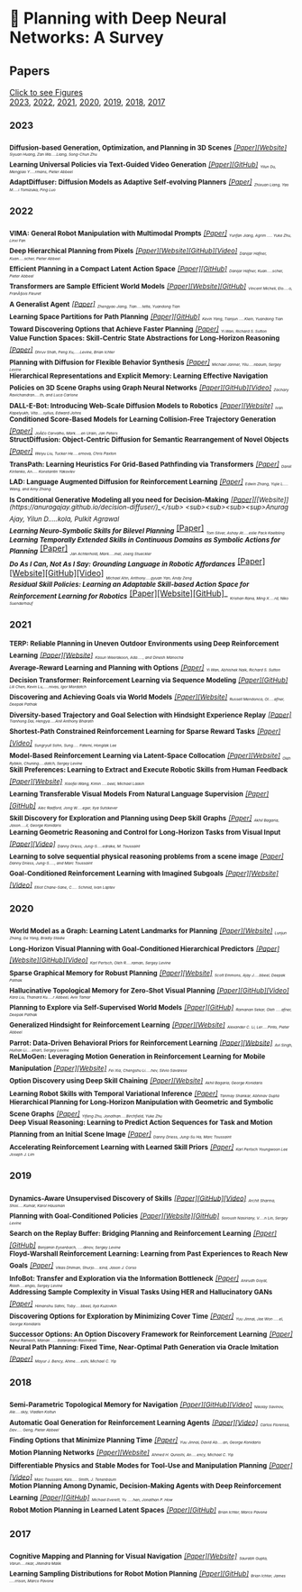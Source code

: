# 📖 Planning with Deep Neural Networks: A Survey
## Papers
[Click to see Figures](#Papers)  
[2023](#2023), [2022](#2022), [2021](#2021), [2020](#2020), [2019](#2019), [2018](#2018), [2017](#2017)  
### 2023  
<sub><b>Diffusion-based Generation, Optimization, and Planning in 3D Scenes</b></sub> <sub>_[[Paper]](https://arxiv.org/abs/2301.06015)[[Website]](https://scenediffuser.github.io/)_</sub> <sub><sub><sub><sup>_Siyuan Huang, Zan Wa.....Liang, Song-Chun Zhu_</sup></sub></sub></sub>  
<sub><b>Learning Universal Policies via Text-Guided Video Generation</b></sub> <sub>_[[Paper]](https://arxiv.org/abs/2302.00111)[[GitHub]](https://universal-policy.github.io/unipi/)_</sub> <sub><sub><sub><sup>_Yilun Du, Mengjiao Y.....rmans, Pieter Abbeel_</sup></sub></sub></sub>  
<sub><b>AdaptDiffuser: Diffusion Models as Adaptive Self-evolving Planners</b></sub> <sub>_[[Paper]](https://arxiv.org/abs/2302.01877)_</sub> <sub><sub><sub><sup>_Zhixuan Liang, Yao M.....i Tomizuka, Ping Luo_</sup></sub></sub></sub>  
### 2022  
<sub><b>VIMA: General Robot Manipulation with Multimodal Prompts</b></sub> <sub>_[[Paper]](https://arxiv.org/abs/2210.03094)_</sub> <sub><sub><sub><sup>_Yunfan Jiang, Agrim ..... Yuke Zhu, Linxi Fan_</sup></sub></sub></sub>  
<sub><b>Deep Hierarchical Planning from Pixels</b></sub> <sub>_[[Paper]](https://arxiv.org/abs/2206.04114)[[Website]](https://danijar.com/project/director/)[[GitHub]](https://github.com/danijar/director)[[Video]](https://www.youtube.com/watch?v=xDUAOyXiRKQ)_</sub> <sub><sub><sub><sup>_Danijar Hafner, Kuan.....scher, Pieter Abbeel_</sup></sub></sub></sub>  
<sub><b>Efficient Planning in a Compact Latent Action Space</b></sub> <sub>_[[Paper]](https://arxiv.org/abs/2208.10291)[[GitHub]](https://github.com/ZhengyaoJiang/latentplan)_</sub> <sub><sub><sub><sup>_Danijar Hafner, Kuan.....scher, Pieter Abbeel_</sup></sub></sub></sub>  
<sub><b>Transformers are Sample Efficient World Models</b></sub> <sub>_[[Paper]](https://arxiv.org/abs/2209.00588)[[Website]](https://www.deepmind.com/publications/a-generalist-agent)[[GitHub]](https://github.com/eloialonso/iris)_</sub> <sub><sub><sub><sup>_Vincent Micheli, Elo.....o, FranÃ§ois Fleuret_</sup></sub></sub></sub>  
<sub><b>A Generalist Agent</b></sub> <sub>_[[Paper]](https://arxiv.org/abs/2205.06175)_</sub> <sub><sub><sub><sup>_Zhengyao Jiang, Tian.....tette, Yuandong Tian_</sup></sub></sub></sub>  
<sub><b>Learning Space Partitions for Path Planning</b></sub> <sub>_[[Paper]](https://arxiv.org/abs/2106.10544)[[GitHub]](https://github.com/yangkevin2/neurips2021-lap3)_</sub> <sub><sub><sub><sup>_Kevin Yang, Tianjun .....Klein, Yuandong Tian_</sup></sub></sub></sub>  
<sub><b>Toward Discovering Options that Achieve Faster Planning</b></sub> <sub>_[[Paper]](https://arxiv.org/abs/2205.12515)_</sub> <sub><sub><sub><sup>_Yi Wan, Richard S. Sutton_</sup></sub></sub></sub>  
<sub><b>Value Function Spaces: Skill-Centric State Abstractions for Long-Horizon Reasoning</b></sub> <sub>_[[Paper]](https://arxiv.org/abs/2111.03189)_</sub> <sub><sub><sub><sup>_Dhruv Shah, Peng Xu,.....Levine, Brian Ichter_</sup></sub></sub></sub>  
<sub><b>Planning with Diffusion for Flexible Behavior Synthesis</b></sub> <sub>_[[Paper]](https://arxiv.org/abs/2205.09991)_</sub> <sub><sub><sub><sup>_Michael Janner, Yilu.....nbaum, Sergey Levine_</sup></sub></sub></sub>  
<sub><b>Hierarchical Representations and Explicit Memory: Learning Effective Navigation Policies on 3D Scene Graphs using Graph Neural Networks</b></sub> <sub>_[[Paper]](https://arxiv.org/abs/2108.01176)[[GitHub]](https://github.com/MIT-TESSE/dsg-rl)[[Video]](https://www.youtube.com/watch?v=x4LM-g3-uaY)_</sub> <sub><sub><sub><sup>_Zachary Ravichandran.....th, and Luca Carlone_</sup></sub></sub></sub>  
<sub><b>DALL-E-Bot: Introducing Web-Scale Diffusion Models to Robotics</b></sub> <sub>_[[Paper]](https://arxiv.org/abs/2210.02438)[[Website]](https://www.robot-learning.uk/dall-e-bot)_</sub> <sub><sub><sub><sup>_Ivan Kapelyukh, Vita.....sylius, Edward Johns_</sup></sub></sub></sub>  
<sub><b>Conditioned Score-Based Models for Learning Collision-Free Trajectory Generation</b></sub> <sub>_[[Paper]](https://openreview.net/forum?id=4Vqu4N1jjrx)_</sub> <sub><sub><sub><sup>_JoÃ£o Carvalho, Mark.....en Urain, Jan Peters_</sup></sub></sub></sub>  
<sub><b>StructDiffusion: Object-Centric Diffusion for Semantic Rearrangement of Novel Objects</b></sub> <sub>_[[Paper]](https://arxiv.org/abs2211.04604)_</sub> <sub><sub><sub><sup>_Weiyu Liu, Tucker He.....ernova, Chris Paxton_</sup></sub></sub></sub>  
<sub><b>TransPath: Learning Heuristics For Grid-Based Pathfinding via Transformers</b></sub> <sub>_[[Paper]](https://arxiv.org/abs/2212.11730)_</sub> <sub><sub><sub><sup>_Daniil Kirilenko, An..... Konstantin Yakovlev_</sup></sub></sub></sub>  
<sub><b>LAD: Language Augmented Diffusion for Reinforcement Learning</b></sub> <sub>_[[Paper]](https://arxiv.org/abs/2210.15629)_</sub> <sub><sub><sub><sup>_Edwin Zhang, Yujie L..... Wang, and Amy Zhang_</sup></sub></sub></sub>  
<sub><b>Is Conditional Generative Modeling all you need for Decision-Making</b></sub> <sub>_[[Paper]](https://arxiv.org/abs/2211.15657#:~:text=Conditioning%20on%20a%20single%20constraint,powerful%20tool%20for%20decision%2Dmaking.)[[Website]](https://anuragajay.github.io/decision-diffuser/)_</sub> <sub><sub><sub><sup>_Anurag Ajay, Yilun D.....kola, Pulkit Agrawal_</sup></sub></sub></sub>  
<sub><b>Learning Neuro-Symbolic Skills for Bilevel Planning</b></sub> <sub>_[[Paper]](https://arxiv.org/abs/2206.10680)_</sub> <sub><sub><sub><sup>_Tom Silver, Ashay At.....eslie Pack Kaelbling_</sup></sub></sub></sub>  
<sub><b>Learning Temporally Extended Skills in Continuous Domains as Symbolic Actions for Planning</b></sub> <sub>_[[Paper]](https://openreview.net/forum?id=t-IO7wCaNgH)_</sub> <sub><sub><sub><sup>_Jan Achterhold, Mark.....mel, Joerg Stueckler_</sup></sub></sub></sub>  
<sub><b>Do As I Can, Not As I Say: Grounding Language in Robotic Affordances</b></sub> <sub>_[[Paper]](https://arxiv.org/abs/2204.01691)[[Website]](https://say-can.github.io/)[[GitHub]](https://github.com/google-research/google-research/tree/master/saycan)[[Video]](https://www.youtube.com/watch?v=ysFav0b472w)_</sub> <sub><sub><sub><sup>_Michael Ahn, Anthony.....gyuan Yan, Andy Zeng_</sup></sub></sub></sub>  
<sub><b>Residual Skill Policies: Learning an Adaptable Skill-based Action Space for Reinforcement Learning for Robotics</b></sub> <sub>_[[Paper]](https://arxiv.org/abs/2211.02231)[[Website]](https://krishanrana.github.io/reskill)[[GitHub]](https://github.com/krishanrana/reskill)_</sub> <sub><sub><sub><sup>_Krishan Rana, Ming X.....rd, Niko Suenderhauf_</sup></sub></sub></sub>  
### 2021  
<sub><b>TERP: Reliable Planning in Uneven Outdoor Environments using Deep Reinforcement Learning</b></sub> <sub>_[[Paper]](https://arxiv.org/abs/2109.05120)[[Website]](https://gamma.umd.edu/researchdirections/crowdmultiagent/terp)_</sub> <sub><sub><sub><sup>_Kasun Weerakoon, Ada....., and Dinesh Manocha_</sup></sub></sub></sub>  
<sub><b>Average-Reward Learning and Planning with Options</b></sub> <sub>_[[Paper]](https://arxiv.org/abs/2110.13855)_</sub> <sub><sub><sub><sup>_Yi Wan, Abhishek Naik, Richard S. Sutton_</sup></sub></sub></sub>  
<sub><b>Decision Transformer: Reinforcement Learning via Sequence Modeling</b></sub> <sub>_[[Paper]](https://arxiv.org/abs/2106.01345)[[GitHub]](https://github.com/kzl/decision-transformer)_</sub> <sub><sub><sub><sup>_Lili Chen, Kevin Lu,.....nivas, Igor Mordatch_</sup></sub></sub></sub>  
<sub><b>Discovering and Achieving Goals via World Models</b></sub> <sub>_[[Paper]](https://arxiv.org/abs/2110.09514)[[Website]](https://orybkin.github.io/lexa/)_</sub> <sub><sub><sub><sup>_Russell Mendonca, Ol.....afner, Deepak Pathak_</sup></sub></sub></sub>  
<sub><b>Diversity-based Trajectory and Goal Selection with Hindsight Experience Replay</b></sub> <sub>_[[Paper]](https://arxiv.org/abs/2108.07887)_</sub> <sub><sub><sub><sup>_Tianhong Dai, Hengya.....Anil Anthony Bharath_</sup></sub></sub></sub>  
<sub><b>Shortest-Path Constrained Reinforcement Learning for Sparse Reward Tasks</b></sub> <sub>_[[Paper]](https://arxiv.org/abs/2107.06405)[[Video]](https://crossminds.ai/video/shortest-path-constrained-reinforcement-learning-for-sparse-reward-tasks-614bd4193c7a224a90903227/)_</sub> <sub><sub><sub><sup>_Sungryull Sohn, Sung..... Fatemi, Honglak Lee_</sup></sub></sub></sub>  
<sub><b>Model-Based Reinforcement Learning via Latent-Space Collocation</b></sub> <sub>_[[Paper]](https://arxiv.org/abs/2106.13229)[[Website]](https://orybkin.github.io/latco/)_</sub> <sub><sub><sub><sup>_Oleh Rybkin, Chuning.....datch, Sergey Levine_</sup></sub></sub></sub>  
<sub><b>Skill Preferences: Learning to Extract and Execute Robotic Skills from Human Feedback</b></sub> <sub>_[[Paper]](https://arxiv.org/abs/2108.05382)[[Website]](https://sites.google.com/view/skill-pref)_</sub> <sub><sub><sub><sup>_Xiaofei Wang, Kimin .....beel, Michael Laskin_</sup></sub></sub></sub>  
<sub><b>Learning Transferable Visual Models From Natural Language Supervision</b></sub> <sub>_[[Paper]](https://arxiv.org/abs/2103.00020)[[GitHub]](https://github.com/openai/CLIP)_</sub> <sub><sub><sub><sup>_Alec Radford, Jong W.....eger, Ilya Sutskever_</sup></sub></sub></sub>  
<sub><b>Skill Discovery for Exploration and Planning using Deep Skill Graphs</b></sub> <sub>_[[Paper]](https://proceedings.mlr.press/v139/bagaria21a.html)_</sub> <sub><sub><sub><sup>_Akhil Bagaria, Jason.....il, George Konidaris_</sup></sub></sub></sub>  
<sub><b>Learning Geometric Reasoning and Control for Long-Horizon Tasks from Visual Input</b></sub> <sub>_[[Paper]](https://www.semanticscholar.org/paper/Learning-Geometric-Reasoning-and-Control-for-Tasks-Driess-Ha/b0829f5c4ae98bcc00e54e1b50400f0523215204)[[Video]](https://www.youtube.com/watch?v=AcPWRTkr3_g)_</sub> <sub><sub><sub><sup>_Danny Driess, Jung-S.....edrake, M. Toussaint_</sup></sub></sub></sub>  
<sub><b>Learning to solve sequential physical reasoning problems from a scene image</b></sub> <sub>_[[Paper]](https://journals.sagepub.com/doi/full/10.1177/02783649211056967)_</sub> <sub><sub><sub><sup>_Danny Driess, Jung-S....., and Marc Toussaint_</sup></sub></sub></sub>  
<sub><b>Goal-Conditioned Reinforcement Learning with Imagined Subgoals</b></sub> <sub>_[[Paper]](https://arxiv.org/abs/2107.00541)[[Website]](https://www.di.ens.fr/willow/research/ris/)[[Video]](https://crossminds.ai/video/goal-conditioned-reinforcement-learning-with-imagined-subgoals-614bcccc3c7a224a90902b87/)_</sub> <sub><sub><sub><sup>_Elliot Chane-Sane, C..... Schmid, Ivan Laptev_</sup></sub></sub></sub>  
### 2020  
<sub><b>World Model as a Graph: Learning Latent Landmarks for Planning</b></sub> <sub>_[[Paper]](https://arxiv.org/abs/2011.12491)[[Website]](https://sites.google.com/view/latent-landmarks/)_</sub> <sub><sub><sub><sup>_Lunjun Zhang, Ge Yang, Bradly Stadie_</sup></sub></sub></sub>  
<sub><b>Long-Horizon Visual Planning with Goal-Conditioned Hierarchical Predictors</b></sub> <sub>_[[Paper]](https://arxiv.org/abs/2006.13205)[[Website]](https://orybkin.github.io/video-gcp/)[[GitHub]](https://github.com/orybkin/video-gcp)[[Video]](https://www.youtube.com/watch?v=bbIQepxyaVw)_</sub> <sub><sub><sub><sup>_Karl Pertsch, Oleh R.....raman, Sergey Levine_</sup></sub></sub></sub>  
<sub><b>Sparse Graphical Memory for Robust Planning</b></sub> <sub>_[[Paper]](https://arxiv.org/abs/2003.06417)[[Website]](https://mishalaskin.github.io/sgm/)_</sub> <sub><sub><sub><sup>_Scott Emmons, Ajay J.....bbeel, Deepak Pathak_</sup></sub></sub></sub>  
<sub><b>Hallucinative Topological Memory for Zero-Shot Visual Planning</b></sub> <sub>_[[Paper]](https://arxiv.org/abs/2002.12336)[[GitHub]](https://github.com/thanard/hallucinative-topological-memory)[[Video]](https://www.youtube.com/watch?v=SQS7XjcrXtI)_</sub> <sub><sub><sub><sup>_Kara Liu, Thanard Ku.....r Abbeel, Aviv Tamar_</sup></sub></sub></sub>  
<sub><b>Planning to Explore via Self-Supervised World Models</b></sub> <sub>_[[Paper]](https://arxiv.org/abs/2005.05960)[[GitHub]](https://github.com/ramanans1/plan2explore)_</sub> <sub><sub><sub><sup>_Ramanan Sekar, Oleh .....afner, Deepak Pathak_</sup></sub></sub></sub>  
<sub><b>Generalized Hindsight for Reinforcement Learning</b></sub> <sub>_[[Paper]](https://arxiv.org/abs/2002.11708)[[Website]](https://sites.google.com/view/generalized-hindsight)_</sub> <sub><sub><sub><sup>_Alexander C. Li, Ler.....Pinto, Pieter Abbeel_</sup></sub></sub></sub>  
<sub><b>Parrot: Data-Driven Behavioral Priors for Reinforcement Learning</b></sub> <sub>_[[Paper]](https://arxiv.org/abs/2011.10024)[[Website]](https://sites.google.com/view/parrot-rl)_</sub> <sub><sub><sub><sup>_Avi Singh, Huihan Li.....ehart, Sergey Levine_</sup></sub></sub></sub>  
<sub><b>ReLMoGen: Leveraging Motion Generation in Reinforcement Learning for Mobile Manipulation</b></sub> <sub>_[[Paper]](https://arxiv.org/abs/2008.07792)[[Website]](https://svl.stanford.edu/projects/relmogen/)_</sub> <sub><sub><sub><sup>_Fei Xia, Chengshu Li.....hev, Silvio Savarese_</sup></sub></sub></sub>  
<sub><b>Option Discovery using Deep Skill Chaining</b></sub> <sub>_[[Paper]](https://openreview.net/forum?id=B1gqipNYwH)[[Website]](https://sites.google.com/g.hmc.edu/dsc)_</sub> <sub><sub><sub><sup>_Akhil Bagaria, George Konidaris_</sup></sub></sub></sub>  
<sub><b>Learning Robot Skills with Temporal Variational Inference</b></sub> <sub>_[[Paper]](https://arxiv.org/abs/2006.16232)_</sub> <sub><sub><sub><sup>_Tanmay Shankar, Abhinav Gupta_</sup></sub></sub></sub>  
<sub><b>Hierarchical Planning for Long-Horizon Manipulation with Geometric and Symbolic Scene Graphs</b></sub> <sub>_[[Paper]](https://arxiv.org/abs/2012.07277)_</sub> <sub><sub><sub><sup>_Yifeng Zhu, Jonathan.....Birchfield, Yuke Zhu_</sup></sub></sub></sub>  
<sub><b>Deep Visual Reasoning: Learning to Predict Action Sequences for Task and Motion Planning from an Initial Scene Image</b></sub> <sub>_[[Paper]](https://arxiv.org/abs/2006.05398)_</sub> <sub><sub><sub><sup>_Danny Driess, Jung-Su Ha, Marc Toussaint_</sup></sub></sub></sub>  
<sub><b>Accelerating Reinforcement Learning with Learned Skill Priors</b></sub> <sub>_[[Paper]](https://www.semanticscholar.org/paper/Accelerating-Reinforcement-Learning-with-Learned-Pertsch-Lee/b68b8b980db62308864b2a7d33718182c5f8335b)_</sub> <sub><sub><sub><sup>_Karl Pertsch Youngwoon Lee Joseph J. Lim_</sup></sub></sub></sub>  
### 2019  
<sub><b>Dynamics-Aware Unsupervised Discovery of Skills</b></sub> <sub>_[[Paper]](https://arxiv.org/abs/1907.01657)[[GitHub]](https://github.com/google-research/dads)[[Video]](https://www.youtube.com/watch?v=3RpYykEz1q8)_</sub> <sub><sub><sub><sup>_Archit Sharma, Shixi.....Kumar, Karol Hausman_</sup></sub></sub></sub>  
<sub><b>Planning with Goal-Conditioned Policies</b></sub> <sub>_[[Paper]](https://arxiv.org/abs/1911.08453)[[Website]](https://sites.google.com/view/goal-planning)[[GitHub]](https://github.com/snasiriany/leap)_</sub> <sub><sub><sub><sup>_Soroush Nasiriany, V.....n Lin, Sergey Levine_</sup></sub></sub></sub>  
<sub><b>Search on the Replay Buffer: Bridging Planning and Reinforcement Learning</b></sub> <sub>_[[Paper]](https://arxiv.org/abs/1906.05253)[[GitHub]](https://github.com/google-research/google-research/tree/master/sorb)_</sub> <sub><sub><sub><sup>_Benjamin Eysenbach, .....dinov, Sergey Levine_</sup></sub></sub></sub>  
<sub><b>Floyd-Warshall Reinforcement Learning: Learning from Past Experiences to Reach New Goals</b></sub> <sub>_[[Paper]](https://arxiv.org/abs/1809.09318)_</sub> <sub><sub><sub><sup>_Vikas Dhiman, Shurjo.....kind, Jason J. Corso_</sup></sub></sub></sub>  
<sub><b>InfoBot: Transfer and Exploration via the Information Bottleneck</b></sub> <sub>_[[Paper]](https://arxiv.org/abs/1901.10902)_</sub> <sub><sub><sub><sup>_Anirudh Goyal, Riash.....engio, Sergey Levine_</sup></sub></sub></sub>  
<sub><b>Addressing Sample Complexity in Visual Tasks Using HER and Hallucinatory GANs</b></sub> <sub>_[[Paper]](https://arxiv.org/abs/1901.11529)_</sub> <sub><sub><sub><sup>_Himanshu Sahni, Toby.....bbeel, Ilya Kuzovkin_</sup></sub></sub></sub>  
<sub><b>Discovering Options for Exploration by Minimizing Cover Time</b></sub> <sub>_[[Paper]](https://arxiv.org/abs/1903.00606)_</sub> <sub><sub><sub><sup>_Yuu Jinnai, Jee Won .....el, George Konidaris_</sup></sub></sub></sub>  
<sub><b>Successor Options: An Option Discovery Framework for Reinforcement Learning</b></sub> <sub>_[[Paper]](https://arxiv.org/abs/1905.05731)_</sub> <sub><sub><sub><sup>_Rahul Ramesh, Manan ..... Balaraman Ravindran_</sup></sub></sub></sub>  
<sub><b>Neural Path Planning: Fixed Time, Near-Optimal Path Generation via Oracle Imitation</b></sub> <sub>_[[Paper]](https://arxiv.org/abs/1904.11102)_</sub> <sub><sub><sub><sup>_Mayur J. Bency, Ahme.....eshi, Michael C. Yip_</sup></sub></sub></sub>  
### 2018  
<sub><b>Semi-Parametric Topological Memory for Navigation</b></sub> <sub>_[[Paper]](https://arxiv.org/abs/1803.00653)[[GitHub]](https://github.com/nsavinov/SPTM)[[Video]](https://www.youtube.com/watch?v=PyQe7nsedkY)_</sub> <sub><sub><sub><sup>_Nikolay Savinov, Ale.....skiy, Vladlen Koltun_</sup></sub></sub></sub>  
<sub><b>Automatic Goal Generation for Reinforcement Learning Agents</b></sub> <sub>_[[Paper]](https://arxiv.org/abs/1705.06366)[[Video]](https://vimeo.com/312269573)_</sub> <sub><sub><sub><sup>_Carlos Florensa, Dav..... Geng, Pieter Abbeel_</sup></sub></sub></sub>  
<sub><b>Finding Options that Minimize Planning Time</b></sub> <sub>_[[Paper]](https://arxiv.org/abs/1810.07311)_</sub> <sub><sub><sub><sup>_Yuu Jinnai, David Ab.....an, George Konidaris_</sup></sub></sub></sub>  
<sub><b>Motion Planning Networks</b></sub> <sub>_[[Paper]](https://arxiv.org/abs/1806.05767)[[Website]](https://sites.google.com/view/mpnet/home)_</sub> <sub><sub><sub><sup>_Ahmed H. Qureshi, An.....ency, Michael C. Yip_</sup></sub></sub></sub>  
<sub><b>Differentiable Physics and Stable Modes for Tool-Use and Manipulation Planning</b></sub> <sub>_[[Paper]](https://www.semanticscholar.org/paper/Differentiable-Physics-and-Stable-Modes-for-and-Toussaint-Allen/0e03fc69fdfb33742dd4ae0977298b3cabdf579b)[[Video]](https://www.youtube.com/watch?v=ILufu3Iq2SI)_</sub> <sub><sub><sub><sup>_Marc Toussaint, Kels..... Smith, J. Tenenbaum_</sup></sub></sub></sub>  
<sub><b>Motion Planning Among Dynamic, Decision-Making Agents with Deep Reinforcement Learning</b></sub> <sub>_[[Paper]](https://arxiv.org/abs/1805.01956)[[GitHub]](https://github.com/mit-acl/cadrl_ros)_</sub> <sub><sub><sub><sup>_Michael Everett, Yu .....hen, Jonathan P. How_</sup></sub></sub></sub>  
<sub><b>Robot Motion Planning in Learned Latent Spaces</b></sub> <sub>_[[Paper]](https://arxiv.org/abs/1807.10366)[[GitHub]](https://github.com/StanfordASL/LSBMP)_</sub> <sub><sub><sub><sup>_Brian Ichter, Marco Pavone_</sup></sub></sub></sub>  
### 2017  
<sub><b>Cognitive Mapping and Planning for Visual Navigation</b></sub> <sub>_[[Paper]](https://arxiv.org/abs/1702.03920)[[Website]](https://sites.google.com/view/cognitive-mapping-and-planning/)_</sub> <sub><sub><sub><sup>_Saurabh Gupta, Varun.....nkar, Jitendra Malik_</sup></sub></sub></sub>  
<sub><b>Learning Sampling Distributions for Robot Motion Planning</b></sub> <sub>_[[Paper]](https://arxiv.org/abs/1709.05448)[[GitHub]](https://github.com/StanfordASL/LearnedSamplingDistributions)_</sub> <sub><sub><sub><sup>_Brian Ichter, James .....rrison, Marco Pavone_</sup></sub></sub></sub>  
